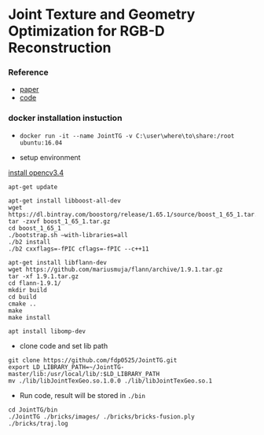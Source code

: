 # Joint Texture and Geometry Optimization for RGB-D Reconstruction

### Reference

- [paper](https://yanqingan.github.io/docs/cvpr20_joint.pdf)
- [code](https://github.com/fdp0525/JointTG)

### docker installation instuction 

- `docker run -it --name JointTG -v C:\user\where\to\share:/root ubuntu:16.04`
    
- setup environment

[install opencv3.4](../../ubuntu/opencv)

```
apt-get update

apt-get install libboost-all-dev
wget https://dl.bintray.com/boostorg/release/1.65.1/source/boost_1_65_1.tar.gz
tar -zxvf boost_1_65_1.tar.gz
cd boost_1_65_1
./bootstrap.sh –with-libraries=all
./b2 install 
./b2 cxxflags=-fPIC cflags=-fPIC --c++11

apt-get install libflann-dev
wget https://github.com/mariusmuja/flann/archive/1.9.1.tar.gz
tar -xf 1.9.1.tar.gz
cd flann-1.9.1/
mkdir build
cd build
cmake ..
make
make install

apt install libomp-dev
```

- clone code and set lib path

```
git clone https://github.com/fdp0525/JointTG.git
export LD_LIBRARY_PATH=~/JointTG-master/lib:/usr/local/lib/:$LD_LIBRARY_PATH
mv ./lib/libJointTexGeo.so.1.0.0 ./lib/libJointTexGeo.so.1

```

- Run code, result will be stored in `./bin`

```
cd JointTG/bin
./JointTG ./bricks/images/ ./bricks/bricks-fusion.ply ./bricks/traj.log
```

